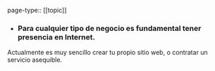 page-type:: [[topic]]
- ### Para cualquier tipo de negocio es fundamental tener presencia en Internet.

Actualmente es muy sencillo crear tu propio sitio web, o contratar un servicio asequible.



